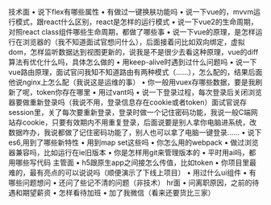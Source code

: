 技术面
• 说下flex有哪些属性
• 有做过一键换肤功能吗
• 说一下vue的，mvvm运行模式，跟react什么区别，react是怎样的运行模式
• 说一下vue2的生命周期，对照react class组件哪些生命周期，都做了哪些事
• 说一下vue的原理，是怎样运行在浏览器的（我不知道面试官想问什么），后面接着问比如双向绑定，虚拟dom，怎样监听数据达到视图更新的，说我是不是很少去看这种原理，vue的diff算法有优化什么吗，具体怎么做的
• 用keep-alive时遇到过什么问题吗
• 说一下vue路由原理，面试官问我知不知道路由有两种模式（……），怎么配的，结果后面他说nginx上怎么配（我说这是运维的事）
• 你一般用vuex存哪些数据，要是我刷新了呢，token你存在哪里
• 用过vant吗
• 说一下登录过程，每次登录后关闭浏览器要做重新登录吗（我说不用，登录信息存在cookie或者token）面试官说存session里，关了每次要重新登录，登录时做一个记住密码功能，我说一般C端网站存cookie，只要有效期内不用重复登录，后面说要是别人拿你电脑进系统，改数据咋办，我说都做了记住密码功能了，别人也可以拿了电脑一键登录……
• 说下es6,用到了哪些新特性
• 用到map set这些吗
• 你怎么用的webpack
• 做过浏览器兼容吗，比如运行在ie旧版本
• 你是怎样用git来管理版本的
• 平时用ai吗，都用哪些写代码
主管面
• h5跟原生app之间接怎么传值，比如token
• 你项目里最难的，最有亮点的可以说说吗（顺便演示了下线上项目）
• 用过什么ui组件
• 有哪些问题想问
• 还问了些记不清的问题（非技术）
hr面
• 问离职原因，之前的待遇和期望薪资
• 怎样看待加班
• 加了我微信（看来还要货比三家）